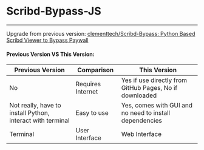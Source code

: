 # **Scribd-Bypass-JS**

---

Upgrade from previous version: [clementtech/Scribd-Bypass: Python Based Scribd Viewer to Bypass Paywall](https://github.com/clementtech/Scribd-Bypass)

#### Previous Version VS This Version:

| Previous Version                                           | Comparison        | This Version                                            |
| ---------------------------------------------------------- | ----------------- | ------------------------------------------------------- |
| No                                                         | Requires Internet | Yes if use directly from GitHub Pages, No if downloaded |
| Not really, have to install Python, interact with terminal | Easy to use       | Yes, comes with GUI and no need to install dependencies |
| Terminal                                                   | User Interface    | Web Interface                                           |
